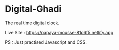 # Digital-Ghadi
The real time digital clock.


Live Site : https://papaya-mousse-81c6f5.netlify.app


PS : Just practised Javascript and CSS.
